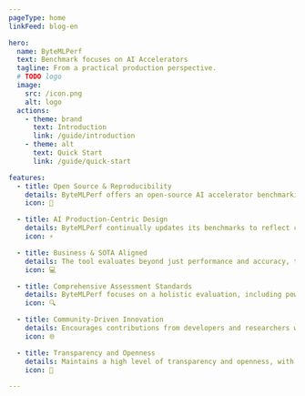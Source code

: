 ```yaml
---
pageType: home
linkFeed: blog-en

hero:
  name: ByteMLPerf
  text: Benchmark focuses on AI Accelerators
  tagline: From a practical production perspective.
  # TODO logo
  image:
    src: /icon.png
    alt: logo
  actions:
    - theme: brand
      text: Introduction
      link: /guide/introduction
    - theme: alt
      text: Quick Start
      link: /guide/quick-start

features:
  - title: Open Source & Reproducibility
    details: ByteMLPerf offers an open-source AI accelerator benchmarking tool, ensuring easy access and utilization for companies and research institutions alike. 
    icon: 🚀

  - title: AI Production-Centric Design
    details: ByteMLPerf continually updates its benchmarks to reflect current business scenarios and the state-of-the-art (SOTA). 
    icon: ⚡

  - title: Business & SOTA Aligned
    details: The tool evaluates beyond just performance and accuracy, taking into account factors such as compiler usability and the applicability of models in real business environments.
    icon: 💻

  - title: Comprehensive Assessment Standards
    details: ByteMLPerf focuses on a holistic evaluation, including power consumption, cost-effectiveness, and cross-platform compatibility.
    icon: 🔍

  - title: Community-Driven Innovation
    details: Encourages contributions from developers and researchers worldwide, making the benchmarking tool not just an assessment tool but also a platform for innovation.
    icon: 🌐

  - title: Transparency and Openness
    details: Maintains a high level of transparency and openness, with all testing methodologies, datasets, and evaluation criteria being publicly accessible.
    icon: 🎯

---
```

